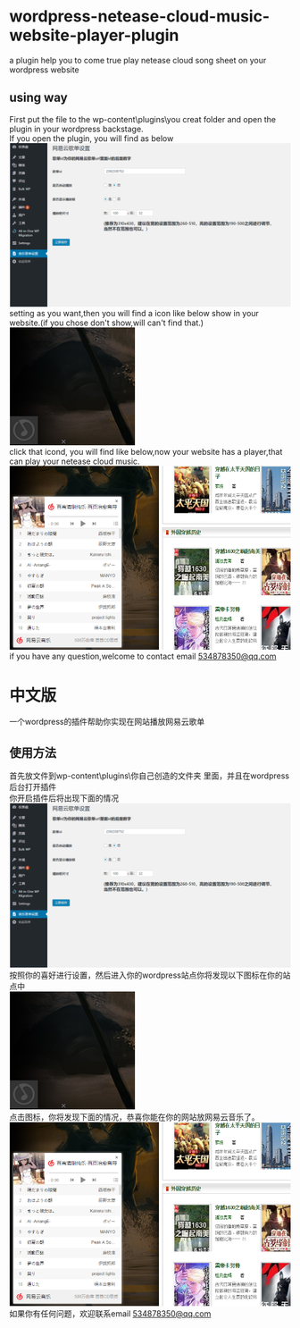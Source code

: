 # wordpress-netease-cloud-music-website-player-plugin
a plugin help you to come true play netease cloud song sheet on your wordpress website        
## using way      
First put the file to the wp-content\plugins\you creat folder and open the plugin in your wordpress backstage.     
If you open the plugin, you will find as below         
![picture](img/3.png)     
setting as you want,then you will find a icon like below show in your website.(if you chose don't show,will can't find that.)     
![picture](img/4.png)       
click that icond, you will find like below,now your website has a player,that can play your netease cloud music.
![picture](img/5.png)     
if you have any question,welcome to contact email 534878350@qq.com 
# 中文版
一个wordpress的插件帮助你实现在网站播放网易云歌单            
## 使用方法            
首先放文件到wp-content\plugins\你自己创造的文件夹 里面，并且在wordpress后台打开插件       
你开启插件后将出现下面的情况
![picture](img/3.png)      
按照你的喜好进行设置，然后进入你的wordpress站点你将发现以下图标在你的站点中          
![picture](img/4.png)         
点击图标，你将发现下面的情况，恭喜你能在你的网站放网易云音乐了。
![picture](img/5.png)                
如果你有任何问题，欢迎联系email 534878350@qq.com 
